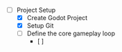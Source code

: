 - [ ] Project Setup
	- [x] Create Godot Project
	- [x] Setup Git
	- [ ] Define the core gameplay loop
		- [ ] 